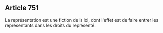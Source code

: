 Article 751
----
La représentation est une fiction de la loi, dont l'effet est de faire entrer
les représentants dans les droits du représenté.
